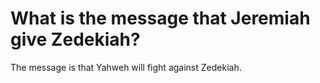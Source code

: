 # What is the message that Jeremiah give Zedekiah?

The message is that Yahweh will fight against Zedekiah.
